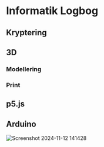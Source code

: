 # Informatik Logbog

## Kryptering

## 3D

### Modellering

### Print

## p5.js

## Arduino

![Screenshot 2024-11-12 141428](https://github.com/user-attachments/assets/fcabe8bc-609d-4f43-9f46-5dda40b8128d)
